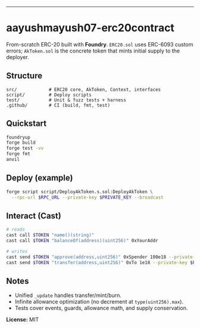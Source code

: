 ---

# aayushmayush07-erc20contract

From-scratch ERC-20 built with **Foundry**. `ERC20.sol` uses ERC-6093 custom errors; `AkToken.sol` is the concrete token that mints initial supply to the deployer.

## Structure

```
src/            # ERC20 core, AkToken, Context, interfaces
script/         # Deploy scripts
test/           # Unit & fuzz tests + harness
.github/        # CI (build, fmt, test)
```

## Quickstart

```bash
foundryup
forge build
forge test -vv
forge fmt
anvil
```

## Deploy (example)

```bash
forge script script/DeployAkToken.s.sol:DeployAkToken \
  --rpc-url $RPC_URL --private-key $PRIVATE_KEY --broadcast
```

## Interact (Cast)

```bash
# reads
cast call $TOKEN "name()(string)"
cast call $TOKEN "balanceOf(address)(uint256)" 0xYourAddr

# writes
cast send $TOKEN "approve(address,uint256)" 0xSpender 100e18 --private-key $PK
cast send $TOKEN "transfer(address,uint256)" 0xTo 1e18 --private-key $PK
```

## Notes

* Unified `_update` handles transfer/mint/burn.
* Infinite allowance optimization (no decrement at `type(uint256).max`).
* Tests cover events, guards, allowance math, and supply conservation.

**License:** MIT
